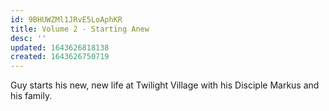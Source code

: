 ```yaml
---
id: 9BHUWZMl1JRvE5LoAphKR
title: Volume 2 - Starting Anew
desc: ''
updated: 1643626818138
created: 1643626750719
---
```


Guy starts his new, new life at Twilight Village with his Disciple Markus and his family.